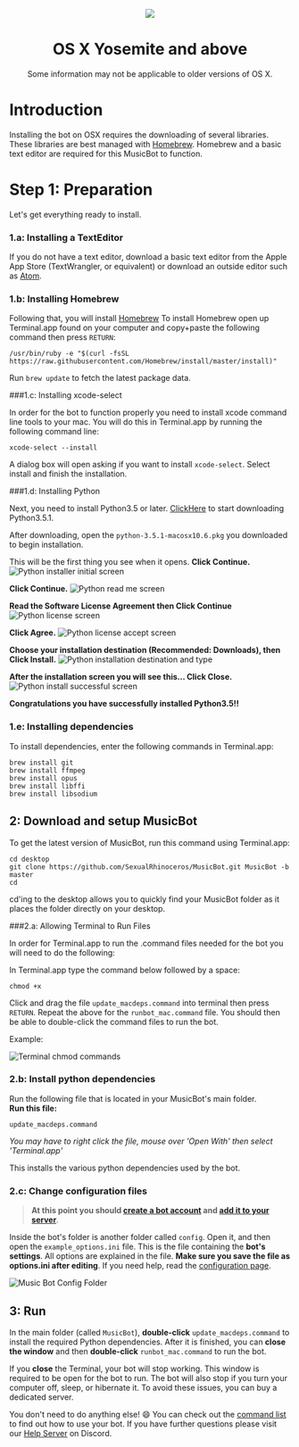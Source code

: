 <p align="center">
<img src="http://i.imgur.com/9vjcnNY.png">
</p>

<h1 align="center">OS X Yosemite and above</h1>
<p align="center">Some information may not be applicable to older versions of OS X.</p>

# Introduction

Installing the bot on OSX requires the downloading of several libraries. These libraries are best managed with [Homebrew](http://brew.sh/). Homebrew and a basic text editor are required for this MusicBot to function.

# Step 1: Preparation

Let's get everything ready to install.

### 1.a: Installing a TextEditor

If you do not have a text editor, download a basic text editor from the Apple App Store (TextWrangler, or equivalent) or download an outside editor such as [Atom](https://atom.io/).

### 1.b: Installing Homebrew

Following that, you will install [Homebrew](http://brew.sh/)
To install Homebrew open up Terminal.app found on your computer and copy+paste the following command then press `RETURN`:

    /usr/bin/ruby -e "$(curl -fsSL https://raw.githubusercontent.com/Homebrew/install/master/install)"
 
Run `brew update` to fetch the latest package data.

###1.c: Installing xcode-select

In order for the bot to function properly you need to install xcode command line tools to your mac. You will do this in Terminal.app by running the following command line:

    xcode-select --install

A dialog box will open asking if you want to install `xcode-select`. Select install and finish the installation.

###1.d: Installing Python

Next, you need to install Python3.5 or later.
[ClickHere](https://www.python.org/ftp/python/3.5.1/python-3.5.1-macosx10.6.pkg) to start downloading Python3.5.1.

After downloading, open the `python-3.5.1-macosx10.6.pkg` you downloaded to begin installation.

This will be the first thing you see when it opens. 
**Click Continue.**
![Python installer initial screen](http://i.imgur.com/rNDbcMQ.png)

**Click Continue.**
![Python read me screen](http://i.imgur.com/BvWwg2a.png)

**Read the Software License Agreement then Click Continue**
![Python license screen](http://i.imgur.com/SUWJePm.png)

**Click Agree.**
![Python license accept screen](http://i.imgur.com/RuKTcG3.png)

**Choose your installation destination (Recommended: Downloads), then Click Install.**
![Python installation destination and type](http://i.imgur.com/tNHIehd.png)

**After the installation screen you will see this... Click Close.**
![Python install successful screen](http://i.imgur.com/pF7rBq8.png)

**Congratulations you have successfully installed Python3.5!!**

### 1.e: Installing dependencies

To install dependencies, enter the following commands in Terminal.app:

    brew install git
    brew install ffmpeg
    brew install opus
    brew install libffi
    brew install libsodium

## 2: Download and setup MusicBot

To get the latest version of MusicBot, run this command using Terminal.app:

    cd desktop
    git clone https://github.com/SexualRhinoceros/MusicBot.git MusicBot -b master 
    cd    

cd'ing to the desktop allows you to quickly find your MusicBot folder as it places the folder directly on your desktop.

###2.a: Allowing Terminal to Run Files

In order for Terminal.app to run the .command files needed for the bot you will need to do the following:

In Terminal.app type the command below followed by a space:

    chmod +x 

Click and drag the file `update_macdeps.command` into terminal then press `RETURN`.
Repeat the above for the `runbot_mac.command` file. You should then be able to double-click the command files to run the bot.

Example:

![Terminal chmod commands](http://i.imgur.com/qKrlWUt.png)

### 2.b: Install python dependencies

Run the following file that is located in your MusicBot's main folder.    
**Run this file:**    

    update_macdeps.command    

*You may have to right click the file, mouse over 'Open With' then select 'Terminal.app'*    
    
This installs the various python dependencies used by the bot.

### 2.c: Change configuration files

> **At this point you should [create a bot account](https://github.com/SexualRhinoceros/MusicBot/wiki/FAQ#how-do-i-create-a-bot-account) and [add it to your server](https://github.com/SexualRhinoceros/MusicBot/wiki/FAQ#how-do-i-add-my-bot-account-to-a-server)**.

Inside the bot's folder is another folder called `config`. Open it, and then open the `example_options.ini` file. This is the file containing the **bot's settings**. All options are explained in the file. **Make sure you save the file as options.ini after editing**. If you need help, read the [configuration page](https://github.com/SexualRhinoceros/MusicBot/wiki/Configuration).

![Music Bot Config Folder](http://i.imgur.com/GnzWRNG.png)

## 3: Run
In the main folder (called `MusicBot`), **double-click** `update_macdeps.command` to install the required Python dependencies. After it is finished, you can **close the window** and then **double-click** `runbot_mac.command` to run the bot.

If you **close** the Terminal, your bot will stop working. This window is required to be open for the bot to run. The bot will also stop if you turn your computer off, sleep, or hibernate it. To avoid these issues, you can buy a dedicated server.

You don't need to do anything else! :smile: You can check out the [command list](https://github.com/SexualRhinoceros/MusicBot/wiki/Commands "Commands list") to find out how to use your bot. If you have further questions please visit our [Help Server](https://discord.gg/0iqN3da4zqpJpuY0) on Discord.